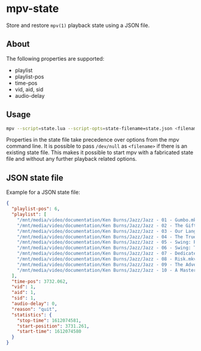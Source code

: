 # mpv-state

Store and restore `mpv(1)` playback state using a JSON file.

## About

The following properties are supported:

- playlist
- playlist-pos
- time-pos
- vid, aid, sid
- audio-delay

## Usage

```sh
mpv --script=state.lua --script-opts=state-filename=state.json <filenames>
```

Properties in the state file take precedence over options from the mpv command
line. It is possible to pass `/dev/null` as `<filename>` if there is an existing
state file. This makes it possible to start mpv with a fabricated state file
and without any further playback related options.

## JSON state file

Example for a JSON state file:

```json
{
  "playlist-pos": 6,
  "playlist": [
    "/mnt/media/video/documentation/Ken Burns/Jazz/Jazz - 01 - Gumbo.mkv",
    "/mnt/media/video/documentation/Ken Burns/Jazz/Jazz - 02 - The Gift.mkv",
    "/mnt/media/video/documentation/Ken Burns/Jazz/Jazz - 03 - Our Language.mkv",
    "/mnt/media/video/documentation/Ken Burns/Jazz/Jazz - 04 - The True Welcome.mkv",
    "/mnt/media/video/documentation/Ken Burns/Jazz/Jazz - 05 - Swing: Pure Pleasure.mkv",
    "/mnt/media/video/documentation/Ken Burns/Jazz/Jazz - 06 - Swing: The Velocity of Celebration.mkv",
    "/mnt/media/video/documentation/Ken Burns/Jazz/Jazz - 07 - Dedicated to Chaos.mkv",
    "/mnt/media/video/documentation/Ken Burns/Jazz/Jazz - 08 - Risk.mkv",
    "/mnt/media/video/documentation/Ken Burns/Jazz/Jazz - 09 - The Adventure.mkv",
    "/mnt/media/video/documentation/Ken Burns/Jazz/Jazz - 10 - A Masterpiece by Midnight.mkv"
  ],
  "time-pos": 3732.062,
  "vid": 1,
  "aid": 1,
  "sid": 1,
  "audio-delay": 0,
  "reason": "quit",
  "statistics": {
    "stop-time": 1612074581,
    "start-position": 3731.261,
    "start-time": 1612074580
  }
}
```
